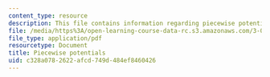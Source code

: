 ```yaml
---
content_type: resource
description: This file contains information regarding piecewise potentials.
file: /media/https%3A/open-learning-course-data-rc.s3.amazonaws.com/3-024-electronic-optical-and-magnetic-properties-of-materials-spring-2013/c328a0782622afcd749d484ef8460426_MIT3_024S13_study3.pdf
file_type: application/pdf
resourcetype: Document
title: Piecewise potentials
uid: c328a078-2622-afcd-749d-484ef8460426
---
```

